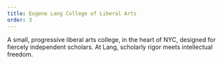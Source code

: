 ```yaml
---
title: Eugene Lang College of Liberal Arts
order: 3
---
```

A small, progressive liberal arts college, in the heart of NYC, designed for fiercely independent scholars. At Lang, scholarly rigor meets intellectual freedom. 

